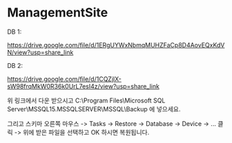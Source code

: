 # ManagementSite

DB 1:


https://drive.google.com/file/d/1ERgUYWxNbmqMUHZFaCp8D4AovEQxKdVN/view?usp=share_link


DB 2:

https://drive.google.com/file/d/1CQZjlX-sW98frqMkW0R36k0UrL7esI4z/view?usp=share_link


위 링크에서 다운 받으시고 C:\Program Files\Microsoft SQL Server\MSSQL15.MSSQLSERVER\MSSQL\Backup 에 넣으세요.

그리고 스키마 오른쪽 마우스 -> Tasks -> Restore -> Database -> Device -> ... 클릭 -> 위에 받은 파일을 선택하고 OK 하시면 복원됩니다.
